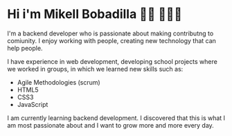 # Hi i'm Mikell Bobadilla 👋🏾 👩🏾‍💻

I'm a backend developer who is passionate about making contributng to comiunity.
I enjoy working with people, creating new technology that can help people.

I have experience in web development, developing school projects where we worked in groups, in which we learned new skills such as: 
- Agile Methodologies (scrum)
- HTML5
- CSS3
- JavaScript

I am currently learning backend development. I discovered that this is what I am most passionate about and I want to grow more and more every day. 

<!---
mikellbobadilla/mikellbobadilla is a ✨ special ✨ repository because its `README.md` (this file) appears on your GitHub profile.
You can click the Preview link to take a look at your changes.
--->
